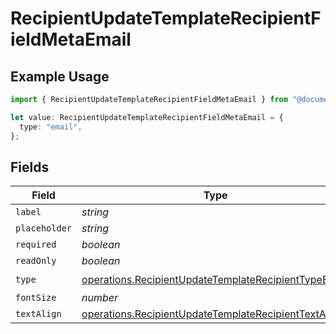 # RecipientUpdateTemplateRecipientFieldMetaEmail

## Example Usage

```typescript
import { RecipientUpdateTemplateRecipientFieldMetaEmail } from "@documenso/sdk-typescript/models/operations";

let value: RecipientUpdateTemplateRecipientFieldMetaEmail = {
  type: "email",
};
```

## Fields

| Field                                                                                                                          | Type                                                                                                                           | Required                                                                                                                       | Description                                                                                                                    |
| ------------------------------------------------------------------------------------------------------------------------------ | ------------------------------------------------------------------------------------------------------------------------------ | ------------------------------------------------------------------------------------------------------------------------------ | ------------------------------------------------------------------------------------------------------------------------------ |
| `label`                                                                                                                        | *string*                                                                                                                       | :heavy_minus_sign:                                                                                                             | N/A                                                                                                                            |
| `placeholder`                                                                                                                  | *string*                                                                                                                       | :heavy_minus_sign:                                                                                                             | N/A                                                                                                                            |
| `required`                                                                                                                     | *boolean*                                                                                                                      | :heavy_minus_sign:                                                                                                             | N/A                                                                                                                            |
| `readOnly`                                                                                                                     | *boolean*                                                                                                                      | :heavy_minus_sign:                                                                                                             | N/A                                                                                                                            |
| `type`                                                                                                                         | [operations.RecipientUpdateTemplateRecipientTypeEmail](../../models/operations/recipientupdatetemplaterecipienttypeemail.md)   | :heavy_check_mark:                                                                                                             | N/A                                                                                                                            |
| `fontSize`                                                                                                                     | *number*                                                                                                                       | :heavy_minus_sign:                                                                                                             | N/A                                                                                                                            |
| `textAlign`                                                                                                                    | [operations.RecipientUpdateTemplateRecipientTextAlign3](../../models/operations/recipientupdatetemplaterecipienttextalign3.md) | :heavy_minus_sign:                                                                                                             | N/A                                                                                                                            |